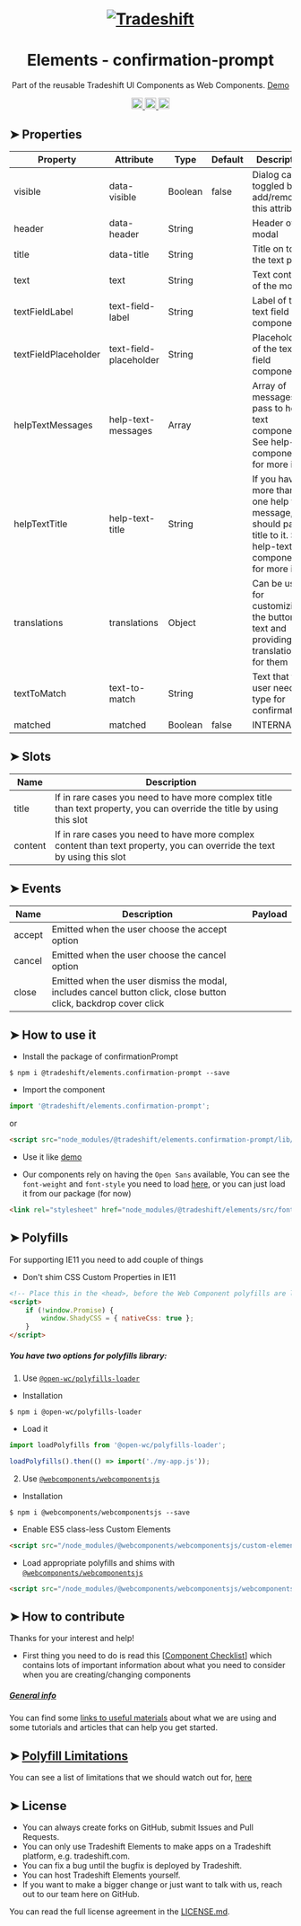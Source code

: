 <h1 align="center">
    <a href="https://tradeshift.com/">
      <img alt="Tradeshift" src="https://tradeshift.com/wp-content/themes/Tradeshift/img/brand/logo-black.png"/>
    </a>
</h1>

<h1 align="center">Elements - confirmation-prompt</h1>

<p align="center">
  Part of the reusable Tradeshift UI Components as Web Components.
    <a href="https://tradeshift.github.io/elements/?path=/story/ts-confirmation-prompt--default">
      Demo
    </a>
</p>

<p align="center">
    <a href="https://www.npmjs.com/package/@tradeshift/elements.confirmation-prompt">
      <img alt="NPM Version" src="https://badgen.net/npm/v/@tradeshift/elements.confirmation-prompt" height="20"/>
    </a>
    <a href="https://npmcharts.com/compare/@tradeshift/elements.confirmation-prompt?minimal=true">
		  <img alt="Downloads per month" src="https://badgen.net/npm/dm/@tradeshift/elements.confirmation-prompt" height="20"/>
		</a>
		<a href="https://www.npmjs.com/browse/depended/@tradeshift/elements.confirmation-prompt">
		  <img alt="Dependent packages" src="https://badgen.net/npm/dependents/@tradeshift/elements.confirmation-prompt" height="20"/>
		</a>
</p>

<style>
  table {
        width:100%;
  }
</style>

## ➤ Properties

| Property | Attribute | Type | Default | Description |
| --- | --- | --- | --- | --- |
| visible | data-visible | Boolean | false | Dialog can be toggled by add/removing this attribute |
| header | data-header | String |  | Header of the modal |
| title | data-title | String |  | Title on top of the text part |
| text | text | String |  | Text content of the modal |
| textFieldLabel | text-field-label | String |  | Label of the text field component |
| textFieldPlaceholder | text-field-placeholder | String |  | Placeholder of the text field component |
| helpTextMessages | help-text-messages | Array |  | Array of messages to pass to help-text component. See help-text component for more info |
| helpTextTitle | help-text-title | String |  | If you have more than one help text message, you should pass a title to it. See help-text component for more info |
| translations | translations | Object |  | Can be used for customizing the buttons text and providing translations for them |
| textToMatch | text-to-match | String |  | Text that the user need to type for confirmation |
| matched | matched | Boolean | false | INTERNAL |

## ➤ Slots

| Name | Description |
| --- | --- |
| title | If in rare cases you need to have more complex title than text property, you can override the title by using this slot |
| content | If in rare cases you need to have more complex content than text property, you can override the text by using this slot |

## ➤ Events

| Name | Description | Payload |
| --- | --- | --- |
| accept | Emitted when the user choose the accept option |  |
| cancel | Emitted when the user choose the cancel option |  |
| close | Emitted when the user dismiss the modal, includes cancel button click, close button click, backdrop cover click |  |

## ➤ How to use it

- Install the package of confirmationPrompt

```shell
$ npm i @tradeshift/elements.confirmation-prompt --save
```

- Import the component

```js
import '@tradeshift/elements.confirmation-prompt';
```

or

```html
<script src="node_modules/@tradeshift/elements.confirmation-prompt/lib/confirmation-prompt.umd.js"></script>
```

- Use it like [demo]("https://tradeshift.github.io/elements/?path=/story/ts-confirmation-prompt--default")

- Our components rely on having the `Open Sans` available, You can see the `font-weight` and `font-style` you need to load [here](https://github.com/Tradeshift/elements/blob/master/packages/core/src/fonts.css), or you can just load it from our package (for now)

```html
<link rel="stylesheet" href="node_modules/@tradeshift/elements/src/fonts.css" />
```

## ➤ Polyfills

For supporting IE11 you need to add couple of things

- Don't shim CSS Custom Properties in IE11

```html
<!-- Place this in the <head>, before the Web Component polyfills are loaded -->
<script>
	if (!window.Promise) {
		window.ShadyCSS = { nativeCss: true };
	}
</script>
```

##### You have two options for polyfills library:

1. Use [`@open-wc/polyfills-loader`](https://github.com/open-wc/open-wc/tree/master/packages/polyfills-loader)

- Installation

```shell
$ npm i @open-wc/polyfills-loader
```

- Load it

```js
import loadPolyfills from '@open-wc/polyfills-loader';

loadPolyfills().then(() => import('./my-app.js'));
```

2. Use [`@webcomponents/webcomponentsjs`](https://github.com/webcomponents/polyfills/tree/master/packages/webcomponentsjs)

- Installation

```hell
$ npm i @webcomponents/webcomponentsjs --save
```

- Enable ES5 class-less Custom Elements

```html
<script src="/node_modules/@webcomponents/webcomponentsjs/custom-elements-es5-adapter.js"></script>
```

- Load appropriate polyfills and shims with [`@webcomponents/webcomponentsjs`](https://github.com/webcomponents/webcomponentsjs)

```html
<script src="/node_modules/@webcomponents/webcomponentsjs/webcomponents-loader.js" defer></script>
```

## ➤ How to contribute

Thanks for your interest and help!

- First thing you need to do is read this [[Component Checklist](https://github.com/Tradeshift/elements/wiki/Component-checklist)] which contains lots of important information about what you need to consider when you are creating/changing components

##### [General info](https://github.com/Tradeshift/elements/wiki/Useful-materials-starter)

You can find some [links to useful materials](https://github.com/Tradeshift/elements/wiki/Useful-materials-starter) about what we are using and some tutorials and articles that can help you get started.

## ➤ [Polyfill Limitations](https://github.com/Tradeshift/elements/wiki/Polyfill-Limitations)

You can see a list of limitations that we should watch out for, [here](https://github.com/Tradeshift/elements/wiki/Polyfill-Limitations)

## ➤ License

- You can always create forks on GitHub, submit Issues and Pull Requests.
- You can only use Tradeshift Elements to make apps on a Tradeshift platform, e.g. tradeshift.com.
- You can fix a bug until the bugfix is deployed by Tradeshift.
- You can host Tradeshift Elements yourself.
- If you want to make a bigger change or just want to talk with us, reach out to our team here on GitHub.

You can read the full license agreement in the [LICENSE.md](https://github.com/Tradeshift/elements/blob/master/LICENSE.md).
